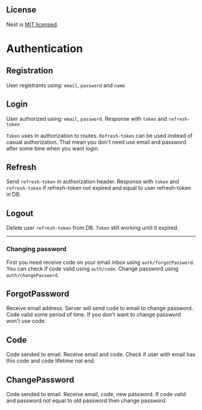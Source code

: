 ## License

Nest is [MIT licensed](LICENSE).

# Authentication

## Registration
User registrants using: `email`, `password` and `name`

## Login
User authorized using: `email`, `password`. Response with `token` and `refresh-token`

`Token` uses in authorization to routes. `Refresh-token` can be used instead of casual authorization. That mean you don't need use email and password after some time when you want login.

## Refresh
Send `refresh-token` in authorization header. Response with `token` and `refresh-token` if refresh-token not expired and equal to user refresh-token in DB.

## Logout
Delete user `refresh-token` from DB. `Token` still working until it expired.

----------
### Changing password
First you need receive code on your email inbox using `auth/forgotPassword`. You can check if code valid using `auth/code`. Change password using `auth/changePassword`.

## ForgotPassword
Receive email address. Server will send code to email to change password. Code valid some period of time. If you don't want to change password won't use code.

## Code
Code sended to email. Receive email and code. Check if user with email has this code and code lifetime not end.

## ChangePassword
Code sended to email. Receive email, code, new password. If code valid and password not equal to old password then change password.
